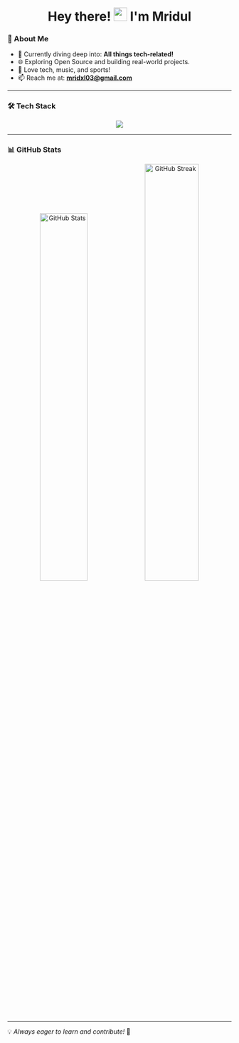 <h1 align="center">Hey there! <img src="https://media.tenor.com/InfbZnZgATIAAAAi/hand-gif.gif" width="30px" height="30px"> I'm Mridul</h1>


### 🚀 About Me  
- 🌱 Currently diving deep into: **All things tech-related!**  
- 🌐 Exploring Open Source and building real-world projects.  
- 🎵 Love tech, music, and sports!  
- 📫 Reach me at: **mridxl03@gmail.com**  

---

### 🛠 Tech Stack  
<p align="center">
  <img src="https://skillicons.dev/icons?i=ts,js,cpp,nextjs,react,vite,nodejs,express,fastapi,mongodb,postgres,docker,prisma,tailwind,bootstrap,firebase,postman,git&perline=9" />
</p>

---

### 📊 GitHub Stats  
<p align="center">
  <img style="height: auto; width: 46%;" src="https://github-stats-nine-zeta.vercel.app/api?username=mridxl&show_icons=true&theme=radical&hide_border=true" alt="GitHub Stats" />
  <img style="height: auto; width: 49%;" src="https://github-readme-streak-stats.herokuapp.com?user=mridxl&theme=radical&hide_border=true" alt="GitHub Streak" />
</p>

---

💡 *Always eager to learn and contribute!* 🚀  
